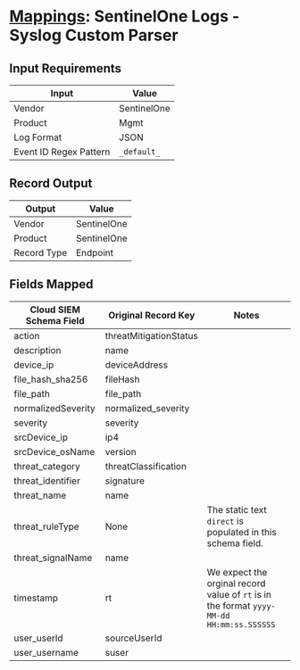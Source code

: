 # [Mappings](README.md): SentinelOne Logs - Syslog Custom Parser

## Input Requirements

|Input|Value|
|-----|-----|
|Vendor|SentinelOne|
|Product|Mgmt|
|Log Format|JSON|
|Event ID Regex Pattern|`_default_`|

## Record Output

|Output|Value|
|------|-----|
|Vendor|SentinelOne|
|Product|SentinelOne|
|Record Type|Endpoint|

## Fields Mapped

|Cloud SIEM Schema Field|Original Record Key|Notes|
|-----------------------|-------------------|-----|
|action|threatMitigationStatus||
|description|name||
|device_ip|deviceAddress||
|file_hash_sha256|fileHash||
|file_path|file_path||
|normalizedSeverity|normalized_severity||
|severity|severity||
|srcDevice_ip|ip4||
|srcDevice_osName|version||
|threat_category|threatClassification||
|threat_identifier|signature||
|threat_name|name||
|threat_ruleType|None|The static text `direct` is populated in this schema field.|
|threat_signalName|name||
|timestamp|rt|We expect the orginal record value of `rt` is in the format `yyyy-MM-dd HH:mm:ss.SSSSSS`|
|user_userId|sourceUserId||
|user_username|suser||

